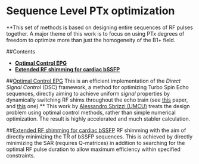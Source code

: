 # Sequence Level PTx optimization

**This set of methods is based on designing entire sequences of RF pulses together. A major theme of this work is to focus on using PTx degrees of freedom to optimize more than just the homogeneity of the B1+ field.

##Contents
* [**Optimal Control EPG**](#optepg)
* [**Extended RF shimming for cardiac bSSFP**](#cardiac_shim)

<a name="optepg"></a>

##[Optimal Control EPG](https://github.com/mriphysics/optimal-control-EPG/#readme)
This is an efficient implementation of the *Direct Signal Control* (DSC) framework, a method for optimizing Turbo Spin Echo sequences, directly aiming to achieve uniform *signal* properties by dynamically switching RF shims throughout the echo train (see [this](http://dx.doi.org/10.1002/mrm.25192) paper, and [this](http://dx.doi.org/10.1002/mrm.25192) one).**
This work by [Alessandro Sbrizzi (UMCU)](http://www.umcutrecht.nl/en/Research/Research-programs/UMC-Utrecht-Center-for-Image-Sciences/Research-programs/Ultra-high-field-MRI-7-Tesla/High-Precision-Medical-Imaging)  treats the design problem using optimal control methods, rather than simple numerical optimization. The result is highly accelerated and much stabler calculation.

<a name="cardiac_shim"></a>

##[Extended RF shimming for cardiac bSSFP](https://github.com/mriphysics/cardiac_RF_shimming/#readme)
RF shimming with the aim of directly minimizing the TR of bSSFP sequences. This is achieved by directly minimizing the SAR (requires Q-matrices) in addition to searching for the optimal RF pulse duration to allow maximum efficiency within specified constraints.

